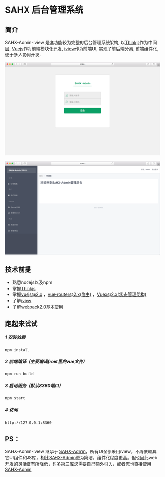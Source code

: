 
# SAHX 后台管理系统

## 简介
 SAHX-Admin-iview 是套功能较为完整的后台管理系统架构, 以[Thinkjs](https://github.com/75team/thinkjs)作为中间层, [Vuejs](https://github.com/vuejs/vue)作为前端模块化开发, [iview](https://www.iviewui.com/)作为前端UI, 实现了前后端分离, 前端组件化,
 便于多人协同开发.

<div  align="center">
    <img src="./login.png" width = "600"/>
</div>
<br/>
<div  align="center">
    <img src="./home.png" width = "600"/>
</div>


## 技术前提
   - 熟悉nodejs以及npm
   - 掌握[Thinkjs](https://github.com/75team/thinkjs)
   - 掌握[vuejs@2.x](https://cn.vuejs.org/v2/guide/) ，[vue-router@2.x(路由)](https://router.vuejs.org/zh-cn/) ，[Vuex@2.x(状态管理架构)](https://vuex.vuejs.org/zh-cn/)
   - 了解[iview](https://www.iviewui.com/)
   - 了解[webpack2.0基本使用](http://www.css88.com/doc/webpack2)

## 跑起来试试
##### 1 安装依赖

```
npm install
```
##### 2 前端编译（主要编译front里的vue文件）
```
npm run build
```

##### 3 启动服务（默认8360端口）

```
npm start
```
##### 4 访问
```
http://127.0.0.1:8360
```

## PS：
SAHX-Admin-iview 继承于 [SAHX-Admin](https://github.com/SAHX/SAHX-Admin)，所有UI全部采用iview，不再依赖其它UI组件和JS库，相比[SAHX-Admin](https://github.com/SAHX/SAHX-Admin)更为简洁，组件化程度更高。但也因此web开发的灵活度有所降低，许多第三库您需要自己额外引入，或者您也直接使用[SAHX-Admin](https://github.com/SAHX/SAHX-Admin)